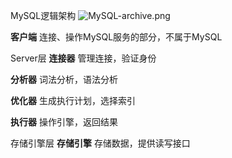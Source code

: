 MySQL逻辑架构
![MySQL-archive.png](https://i.loli.net/2019/10/14/Xyq3mLhB542WwMU.png)

**客户端**
连接、操作MySQL服务的部分，不属于MySQL

Server层
**连接器**
管理连接，验证身份

**分析器**
词法分析，语法分析

**优化器**
生成执行计划，选择索引

**执行器**
操作引擎，返回结果

存储引擎层
**存储引擎**
存储数据，提供读写接口

